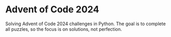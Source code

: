 # Advent of Code 2024
Solving Advent of Code 2024 challenges in Python. The goal is to complete all puzzles, so the focus is on solutions, not perfection.